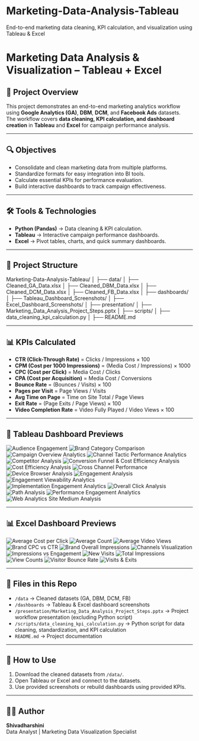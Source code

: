 # Marketing-Data-Analysis-Tableau
End-to-end marketing data cleaning, KPI calculation, and visualization using Tableau &amp; Excel

# Marketing Data Analysis & Visualization – Tableau + Excel

## 📌 Project Overview
This project demonstrates an end-to-end marketing analytics workflow using **Google Analytics (GA)**, **DBM**, **DCM**, and **Facebook Ads** datasets.  
The workflow covers **data cleaning, KPI calculation, and dashboard creation** in **Tableau** and **Excel** for campaign performance analysis.

---

## 🔍 Objectives
- Consolidate and clean marketing data from multiple platforms.
- Standardize formats for easy integration into BI tools.
- Calculate essential KPIs for performance evaluation.
- Build interactive dashboards to track campaign effectiveness.

---

## 🛠 Tools & Technologies
- **Python (Pandas)** → Data cleaning & KPI calculation.
- **Tableau** → Interactive campaign performance dashboards.
- **Excel** → Pivot tables, charts, and quick summary dashboards.

---

## 📂 Project Structure
Marketing-Data-Analysis-Tableau/
│
├── data/
│ ├── Cleaned_GA_Data.xlsx
│ ├── Cleaned_DBM_Data.xlsx
│ ├── Cleaned_DCM_Data.xlsx
│ ├── Cleaned_FB_Data.xlsx
│
├── dashboards/
│ ├── Tableau_Dashboard_Screenshots/
│ ├── Excel_Dashboard_Screenshots/
│
├── presentation/
│ ├── Marketing_Data_Analysis_Project_Steps.pptx
│
├── scripts/
│ ├── data_cleaning_kpi_calculation.py
│
├── README.md

---

## 📊 KPIs Calculated
- **CTR (Click-Through Rate)** = Clicks / Impressions × 100  
- **CPM (Cost per 1000 Impressions)** = (Media Cost / Impressions) × 1000  
- **CPC (Cost per Click)** = Media Cost / Clicks  
- **CPA (Cost per Acquisition)** = Media Cost / Conversions  
- **Bounce Rate** = (Bounces / Visits) × 100  
- **Pages per Visit** = Page Views / Visits  
- **Avg Time on Page** = Time on Site Total / Page Views  
- **Exit Rate** = (Page Exits / Page Views) × 100  
- **Video Completion Rate** = Video Fully Played / Video Views × 100  

---

## 📸 Tableau Dashboard Previews

![Audience Engagement](https://github.com/ShivaDharshiniCS/Marketing-Data-Analysis-Tableau/blob/main/Marketing-Data-Analysis-Tableau/Dashboards/Tableau_Dashboard_Screenshots/audience_engagement.png?raw=true)
![Brand Category Comparison](https://github.com/ShivaDharshiniCS/Marketing-Data-Analysis-Tableau/blob/main/Marketing-Data-Analysis-Tableau/Dashboards/Tableau_Dashboard_Screenshots/brand_category_comparison.png?raw=true)
![Campaign Overview Analytics](https://github.com/ShivaDharshiniCS/Marketing-Data-Analysis-Tableau/blob/main/Marketing-Data-Analysis-Tableau/Dashboards/Tableau_Dashboard_Screenshots/campaign_overview_analytics.png?raw=true)
![Channel Tactic Performance Analytics](https://github.com/ShivaDharshiniCS/Marketing-Data-Analysis-Tableau/blob/main/Marketing-Data-Analysis-Tableau/Dashboards/Tableau_Dashboard_Screenshots/channel_tactic_performance_analytics.png?raw=true)
![Competitor Analysis](https://github.com/ShivaDharshiniCS/Marketing-Data-Analysis-Tableau/blob/main/Marketing-Data-Analysis-Tableau/Dashboards/Tableau_Dashboard_Screenshots/competitor_analysis.png?raw=true)
![Conversion Funnel & Cost Efficiency Analysis](https://github.com/ShivaDharshiniCS/Marketing-Data-Analysis-Tableau/blob/main/Marketing-Data-Analysis-Tableau/Dashboards/Tableau_Dashboard_Screenshots/conversion_funnel_cost_efficiency_analysis.png?raw=true)
![Cost Efficiency Analysis](https://github.com/ShivaDharshiniCS/Marketing-Data-Analysis-Tableau/blob/main/Marketing-Data-Analysis-Tableau/Dashboards/Tableau_Dashboard_Screenshots/cost_efficiency_analysis.png?raw=true)
![Cross Channel Performance](https://github.com/ShivaDharshiniCS/Marketing-Data-Analysis-Tableau/blob/main/Marketing-Data-Analysis-Tableau/Dashboards/Tableau_Dashboard_Screenshots/cross_channel_performance.png?raw=true)
![Device Browser Analysis](https://github.com/ShivaDharshiniCS/Marketing-Data-Analysis-Tableau/blob/main/Marketing-Data-Analysis-Tableau/Dashboards/Tableau_Dashboard_Screenshots/device_browser_analysis.png?raw=true)
![Engagement Analysis](https://github.com/ShivaDharshiniCS/Marketing-Data-Analysis-Tableau/blob/main/Marketing-Data-Analysis-Tableau/Dashboards/Tableau_Dashboard_Screenshots/engagement_analysis.png?raw=true)
![Engagement Viewability Analytics](https://github.com/ShivaDharshiniCS/Marketing-Data-Analysis-Tableau/blob/main/Marketing-Data-Analysis-Tableau/Dashboards/Tableau_Dashboard_Screenshots/engagement_viewability_analytics.png?raw=true)
![Implementation Engagement Analytics](https://github.com/ShivaDharshiniCS/Marketing-Data-Analysis-Tableau/blob/main/Marketing-Data-Analysis-Tableau/Dashboards/Tableau_Dashboard_Screenshots/implementation_engagement_analytics.png?raw=true)
![Overall Click Analysis](https://github.com/ShivaDharshiniCS/Marketing-Data-Analysis-Tableau/blob/main/Marketing-Data-Analysis-Tableau/Dashboards/Tableau_Dashboard_Screenshots/overall_click_analysis.png?raw=true)
![Path Analysis](https://github.com/ShivaDharshiniCS/Marketing-Data-Analysis-Tableau/blob/main/Marketing-Data-Analysis-Tableau/Dashboards/Tableau_Dashboard_Screenshots/path_analysis.png?raw=true)
![Performance Engagement Analytics](https://github.com/ShivaDharshiniCS/Marketing-Data-Analysis-Tableau/blob/main/Marketing-Data-Analysis-Tableau/Dashboards/Tableau_Dashboard_Screenshots/performance_engagement_analytics.png?raw=true)
![Web Analytics Site Medium Analysis](https://github.com/ShivaDharshiniCS/Marketing-Data-Analysis-Tableau/blob/main/Marketing-Data-Analysis-Tableau/Dashboards/Tableau_Dashboard_Screenshots/web_analytics_site_medium_analysis.png?raw=true)

---

## 📊 Excel Dashboard Previews

![Average Cost per Click](https://github.com/ShivaDharshiniCS/Marketing-Data-Analysis-Tableau/blob/main/Marketing-Data-Analysis-Tableau/Dashboards/Excel_Dashboard_Screenshots/average_cost_clicks.png?raw=true)
![Average Count](https://github.com/ShivaDharshiniCS/Marketing-Data-Analysis-Tableau/blob/main/Marketing-Data-Analysis-Tableau/Dashboards/Excel_Dashboard_Screenshots/average_count.png?raw=true)
![Average Video Views](https://github.com/ShivaDharshiniCS/Marketing-Data-Analysis-Tableau/blob/main/Marketing-Data-Analysis-Tableau/Dashboards/Excel_Dashboard_Screenshots/average_video_views.png?raw=true)
![Brand CPC vs CTR](https://github.com/ShivaDharshiniCS/Marketing-Data-Analysis-Tableau/blob/main/Marketing-Data-Analysis-Tableau/Dashboards/Excel_Dashboard_Screenshots/brand_cpc_ctr.png?raw=true)
![Brand Overall Impressions](https://github.com/ShivaDharshiniCS/Marketing-Data-Analysis-Tableau/blob/main/Marketing-Data-Analysis-Tableau/Dashboards/Excel_Dashboard_Screenshots/brand_overall_impressions.png?raw=true)
![Channels Visualization](https://github.com/ShivaDharshiniCS/Marketing-Data-Analysis-Tableau/blob/main/Marketing-Data-Analysis-Tableau/Dashboards/Excel_Dashboard_Screenshots/channels_visualization.png?raw=true)
![Impressions vs Engagement](https://github.com/ShivaDharshiniCS/Marketing-Data-Analysis-Tableau/blob/main/Marketing-Data-Analysis-Tableau/Dashboards/Excel_Dashboard_Screenshots/impressions_engagement.png?raw=true)
![New Visits](https://github.com/ShivaDharshiniCS/Marketing-Data-Analysis-Tableau/blob/main/Marketing-Data-Analysis-Tableau/Dashboards/Excel_Dashboard_Screenshots/new_visits.png?raw=true)
![Total Impressions](https://github.com/ShivaDharshiniCS/Marketing-Data-Analysis-Tableau/blob/main/Marketing-Data-Analysis-Tableau/Dashboards/Excel_Dashboard_Screenshots/total_impressions.png?raw=true)
![View Counts](https://github.com/ShivaDharshiniCS/Marketing-Data-Analysis-Tableau/blob/main/Marketing-Data-Analysis-Tableau/Dashboards/Excel_Dashboard_Screenshots/view_counts.png?raw=true)
![Visitor Bounce Rate](https://github.com/ShivaDharshiniCS/Marketing-Data-Analysis-Tableau/blob/main/Marketing-Data-Analysis-Tableau/Dashboards/Excel_Dashboard_Screenshots/visitor_bounce_rate.png?raw=true)
![Visits & Exits](https://github.com/ShivaDharshiniCS/Marketing-Data-Analysis-Tableau/blob/main/Marketing-Data-Analysis-Tableau/Dashboards/Excel_Dashboard_Screenshots/visits_exits.png?raw=true)

---

## 📂 Files in this Repo
- `/data` → Cleaned datasets (GA, DBM, DCM, FB)  
- `/dashboards` → Tableau & Excel dashboard screenshots  
- `/presentation/Marketing_Data_Analysis_Project_Steps.pptx` → Project workflow presentation (excluding Python script)  
- `/scripts/data_cleaning_kpi_calculation.py` → Python script for data cleaning, standardization, and KPI calculation  
- `README.md` → Project documentation  

---

## 📜 How to Use
1. Download the cleaned datasets from `/data/`.  
2. Open Tableau or Excel and connect to the datasets.  
3. Use provided screenshots or rebuild dashboards using provided KPIs.  

---

## 👩‍💻 Author
**Shivadharshini**  
Data Analyst | Marketing Data Visualization Specialist
